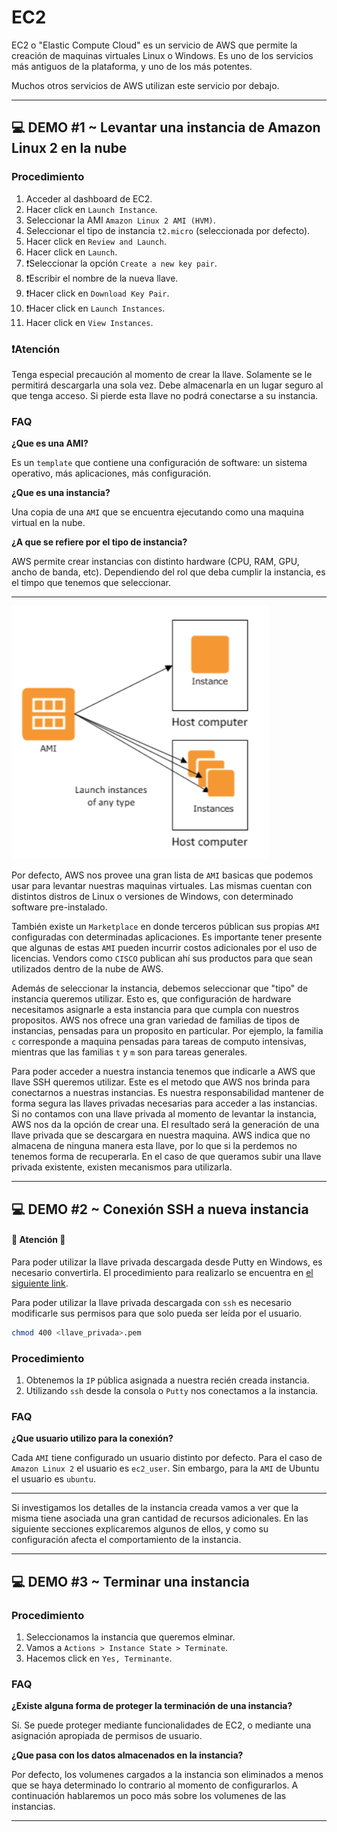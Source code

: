 # EC2

EC2 o "Elastic Compute Cloud" es un servicio de AWS que permite la creación de maquinas virtuales Linux o Windows. Es uno de los servicios más antiguos de la plataforma, y uno de los más potentes. 

Muchos otros servicios de AWS utilizan este servicio por debajo.

---

## 💻 DEMO #1 ~ Levantar una instancia de Amazon Linux 2 en la nube

### Procedimiento

1. Acceder al dashboard de EC2.
2. Hacer click en `Launch Instance`.
3. Seleccionar la AMI `Amazon Linux 2 AMI (HVM)`.
4. Seleccionar el tipo de instancia `t2.micro` (seleccionada por defecto).
5. Hacer click en `Review and Launch`.
6. Hacer click en `Launch`.
7. ❗️Seleccionar la opción `Create a new key pair`.
8. ❗️Escribir el nombre de la nueva llave.
9. ❗️Hacer click en `Download Key Pair`.
10. ❗️Hacer click en `Launch Instances`.
11. Hacer click en `View Instances`.

### ❗️Atención

Tenga especial precaución al momento de crear la llave. Solamente se le permitirá descargarla una sola vez. Debe almacenarla en un lugar seguro al que tenga acceso. Si pierde esta llave no podrá conectarse a su instancia.

### FAQ

**¿Que es una AMI?**

Es un `template` que contiene una configuración de software: un sistema operativo, más aplicaciones, más configuración.

**¿Que es una instancia?**

Una copia de una `AMI` que se encuentra ejecutando como una maquina virtual en la nube.

**¿A que se refiere por el tipo de instancia?**

AWS permite crear instancias con distinto hardware (CPU, RAM, GPU, ancho de banda, etc). Dependiendo del rol que deba cumplir la instancia, es el timpo que tenemos que seleccionar.

---

![AMI e instancias](../imagenes/013.png)

Por defecto, AWS nos provee una gran lista de `AMI` basicas que podemos usar para levantar nuestras maquinas virtuales. Las mismas cuentan con distintos distros de Linux o versiones de Windows, con determinado software pre-instalado.

También existe un `Marketplace` en donde terceros públican sus propias `AMI` configuradas con determinadas aplicaciones. Es importante tener presente que algunas de estas `AMI` pueden incurrir costos adicionales por el uso de licencias. Vendors como `CISCO` publican ahí sus productos para que sean utilizados dentro de la nube de AWS.

Además de seleccionar la instancia, debemos seleccionar que "tipo" de instancia queremos utilizar. Esto es, que configuración de hardware necesitamos asignarle a esta instancia para que cumpla con nuestros propositos. AWS nos ofrece una gran variedad de familias de tipos de instancias, pensadas para un proposito en particular. Por ejemplo, la familia `c` corresponde a maquina pensadas para tareas de computo intensivas, mientras que las familias `t` y `m` son para tareas generales.

Para poder acceder a nuestra instancia tenemos que indicarle a AWS que llave SSH queremos utilizar. Este es el metodo que AWS nos brinda para conectarnos a nuestras instancias. Es nuestra responsabilidad mantener de forma segura las llaves privadas necesarias para acceder a las instancias. Si no contamos con una llave privada al momento de levantar la instancia, AWS nos da la opción de crear una. El resultado será la generación de una llave privada que se descargara en nuestra maquina. AWS indica que no almacena de ninguna manera esta llave, por lo que si la perdemos no tenemos forma de recuperarla. En el caso de que queramos subir una llave privada existente, existen mecanismos para utilizarla.

---

## 💻 DEMO #2 ~ Conexión SSH a nueva instancia

#### 🚨 Atención 🚨
Para poder utilizar la llave privada descargada desde Putty en Windows, es necesario convertirla. El procedimiento para realizarlo se encuentra en [el siguiente link](https://aws.amazon.com/premiumsupport/knowledge-center/convert-pem-file-into-ppk/).

Para poder utilizar la llave privada descargada con `ssh` es necesario modificarle sus permisos para que solo pueda ser leída por el usuario.

```bash
chmod 400 <llave_privada>.pem
```

### Procedimiento

1. Obtenemos la `IP` pública asignada a nuestra recién creada instancia.
2. Utilizando `ssh` desde la consola o `Putty` nos conectamos a la instancia.

### FAQ

**¿Que usuario utilizo para la conexión?**

Cada `AMI` tiene configurado un usuario distinto por defecto. Para el caso de `Amazon Linux 2` el usuario es `ec2_user`. Sin embargo, para la `AMI` de Ubuntu el usuario es `ubuntu`.

---

Si investigamos los detalles de la instancia creada vamos a ver que la misma tiene asociada una gran cantidad de recursos adicionales. En las siguiente secciones explicaremos algunos de ellos, y como su configuración afecta el comportamiento de la instancia.

---

## 💻 DEMO #3 ~ Terminar una instancia <a name="demo003"></a>

### Procedimiento

1. Seleccionamos la instancia que queremos elminar.
2. Vamos a `Actions > Instance State > Terminate`.
3. Hacemos click en `Yes, Terminante`.

### FAQ

**¿Existe alguna forma de proteger la terminación de una instancia?**

Si. Se puede proteger mediante funcionalidades de EC2, o mediante una asignación apropiada de permisos de usuario.

**¿Que pasa con los datos almacenados en la instancia?**

Por defecto, los volumenes cargados a la instancia son eliminados a menos que se haya determinado lo contrario al momento de configurarlos. A continuación hablaremos un poco más sobre los volumenes de las instancias.

---